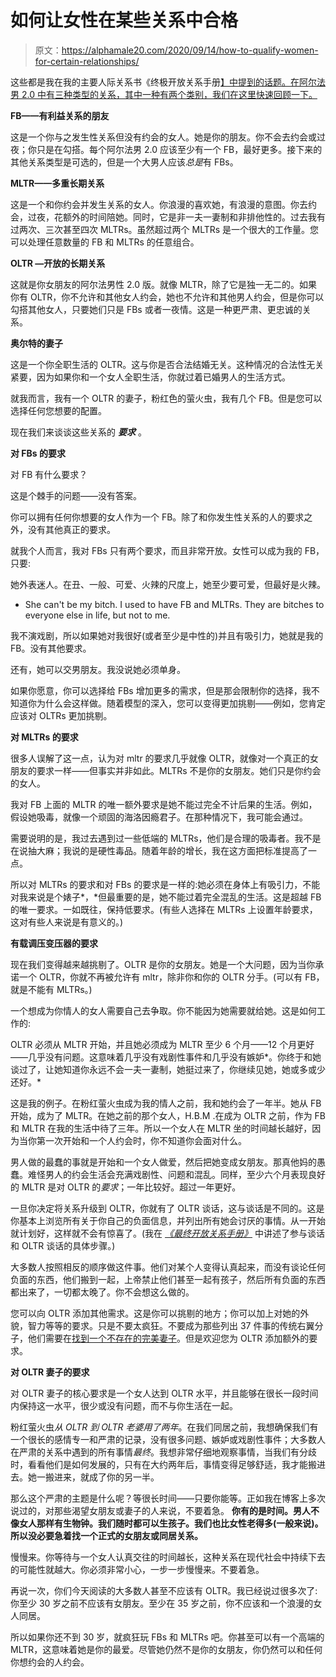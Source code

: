 # 如何让女性在某些关系中合格

> 原文：<https://alphamale20.com/2020/09/14/how-to-qualify-women-for-certain-relationships/>

这些都是我在我的主要人际关系书《终极开放关系手册[】中提到的话题。在阿尔法男 2.0 中有三种类型的关系，其中一种有两个类别，我们在这里快速回顾一下。](http://www.haveopenrelationships.com)

**FB——有利益关系的朋友**

这是一个你与之发生性关系但没有约会的女人。她是你的朋友。你不会去约会或过夜；你只是在勾搭。每个阿尔法男 2.0 应该至少有一个 FB，最好更多。接下来的其他关系类型是可选的，但是一个大男人应该*总是*有 FBs。

**MLTR——多重长期关系**

这是一个和你约会并发生关系的女人。你浪漫的喜欢她，有浪漫的意图。你去约会，过夜，花额外的时间陪她。同时，它是非一夫一妻制和非排他性的。过去我有过两次、三次甚至四次 MLTRs。虽然超过两个 MLTRs 是一个很大的工作量。您可以处理任意数量的 FB 和 MLTRs 的任意组合。

**OLTR —开放的长期关系**

这就是你女朋友的阿尔法男性 2.0 版。就像 MLTR，除了它是独一无二的。如果你有 OLTR，你不允许和其他女人约会，她也不允许和其他男人约会，但是你可以勾搭其他女人，只要她们只是 FBs 或者一夜情。这是一种更严肃、更忠诚的关系。

**奥尔特的妻子**

这是一个你全职生活的 OLTR。这与你是否合法结婚无关。这种情况的合法性无关紧要，因为如果你和一个女人全职生活，你就过着已婚男人的生活方式。

就我而言，我有一个 OLTR 的妻子，粉红色的萤火虫，我有几个 FB。但是您可以选择任何您想要的配置。

现在我们来谈谈这些关系的 ***要求*** 。

**对 FBs 的要求**

对 FB 有什么要求？

这是个棘手的问题——没有答案。

你可以拥有任何你想要的女人作为一个 FB。除了和你发生性关系的人的要求之外，没有其他真正的要求。

就我个人而言，我对 FBs 只有两个要求，而且非常开放。女性可以成为我的 FB，只要:

她外表迷人。在丑、一般、可爱、火辣的尺度上，她至少要可爱，但最好是火辣。

*   She can't be my bitch. I used to have FB and MLTRs. They are bitches to everyone else in life, but not to me.

我不演戏剧，所以如果她对我很好(或者至少是中性的)并且有吸引力，她就是我的 FB。没有其他要求。

还有，她可以交男朋友。我没说她必须单身。

如果你愿意，你可以选择给 FBs 增加更多的需求，但是那会限制你的选择，我不知道你为什么会这样做。随着模型的深入，您可以变得更加挑剔——例如，您肯定应该对 OLTRs 更加挑剔。

**对 MLTRs 的要求**

很多人误解了这一点，认为对 mltr 的要求几乎就像 OLTR，就像对一个真正的女朋友的要求一样——但事实并非如此。MLTRs 不是你的女朋友。她们只是你约会的女人。

我对 FB 上面的 MLTR 的唯一额外要求是她不能过完全不计后果的生活。例如，假设她吸毒，就像一个顽固的海洛因瘾君子。在那种情况下，我可能会通过。

需要说明的是，我过去遇到过一些低端的 MLTRs，他们是合理的吸毒者。我不是在说抽大麻；我说的是硬性毒品。随着年龄的增长，我在这方面把标准提高了一点。

所以对 MLTRs 的要求和对 FBs 的要求是一样的:她必须在身体上有吸引力，不能对我来说是个婊子*，*但最重要的是，她不能过着完全混乱的生活。这是超越 FB 的唯一要求。一如既往，保持低要求。(有些人选择在 MLTRs 上设置年龄要求，这对有些人来说是有意义的。)

**有载调压变压器的要求**

现在我们变得越来越挑剔了。OLTR 是你的女朋友。她是一个大问题，因为当你承诺一个 OLTR，你就不再被允许有 mltr，除非你和你的 OLTR 分手。(可以有 FB，就是不能有 MLTRs。)

一个想成为你情人的女人需要自己去争取。你不能因为她需要就给她。这是如何工作的:

OLTR 必须从 MLTR 开始，并且她必须成为 MLTR 至少 6 个月——12 个月更好——几乎没有问题。这意味着几乎没有戏剧性事件和几乎没有嫉妒*。你终于和她谈过了，让她知道你永远不会一夫一妻制，她挺过来了，你继续见她，她或多或少还好。*

这是我的例子。在粉红萤火虫成为我的情人之前，我和她约会了一年半。她从 FB 开始，成为了 MLTR。在她之前的那个女人，H.B.M .在成为 OLTR 之前，作为 FB 和 MLTR 在我的生活中待了三年。所以一个女人在 MLTR 坐的时间越长越好，因为当你第一次开始和一个人约会时，你不知道你会面对什么。

男人做的最蠢的事就是开始和一个女人做爱，然后把她变成女朋友。那真他妈的愚蠢。难怪男人的约会生活会充满戏剧性、问题和混乱。同样，至少六个月表现良好的 MLTR 是对 OLTR 的*要求*；一年比较好。超过一年更好。

一旦你决定将关系升级到 OLTR，你就有了 OLTR 谈话，这与谈话是不同的。这是你基本上浏览所有关于你自己的负面信息，并列出所有她会讨厌的事情。从一开始就计划好，这样就不会有惊喜了。(我在 [*《最终开放关系手册》*](http://www.haveopenrelationships.com) 中讲述了参与谈话和 OLTR 谈话的具体步骤。)

大多数人按照相反的顺序做这件事。他们对某个人变得认真起来，而没有谈论任何负面的东西，他们搬到一起，上帝禁止他们甚至一起有孩子，然后所有负面的东西都出来了，一切都太晚了。你不会想这么做的。

您可以向 OLTR 添加其他需求。这是你可以挑剔的地方；你可以加上对她的外貌，智力等等的要求。只是不要太疯狂。不要成为那些列出 37 件事的传统右翼分子，他们需要在[找到一个不存在的完美妻子](https://blackdragonblog.com/2015/08/31/mens-great-flaw-looking-for-the-unicorn-woman/)。但是欢迎您为 OLTR 添加额外的要求。

**对 OLTR 妻子的要求**

对 OLTR 妻子的核心要求是一个女人达到 OLTR 水平，并且能够在很长一段时间内保持这一水平，很少或没有问题，而不与你生活在一起。

粉红萤火虫*从 OLTR 到 OLTR 老婆用了两年*。在我们同居之前，我想确保我们有一个很长的感情专一和严肃的记录，没有很多问题、嫉妒或戏剧性事件；大多数人在严肃的关系中遇到的所有事情*最终*。我想非常仔细地观察事情，当我们有分歧时，看看他们是如何发展的，只有在大约两年后，事情变得足够舒适，我才能搬进去。她一搬进来，就成了你的另一半。

那么这个严肃的主题是什么呢？等很长时间——只要你能等。正如我在博客上多次说过的，对那些渴望女朋友或妻子的人来说，不要着急。 **你有的是时间。男人不像女人那样有生物钟。我们随时都可以生孩子。我们也比女性老得多(一般来说)。**所以没必要急着找一个正式的女朋友或同居关系。****

慢慢来。你等待与一个女人认真交往的时间越长，这种关系在现代社会中持续下去的可能性就越大。你必须非常小心，一步一步慢慢来。不要着急。

再说一次，你们今天阅读的大多数人甚至不应该有 OLTR。我已经说过很多次了:你至少 30 岁之前不应该有女朋友。至少在 35 岁之前，你不应该和一个浪漫的女人同居。

所以如果你还不到 30 岁，就疯狂玩 FBs 和 MLTRs 吧。你甚至可以有一个高端的 MLTR，这意味着她是你的最爱。尽管她仍然不是你的女朋友，你仍然可以和任何你想约会的人约会。